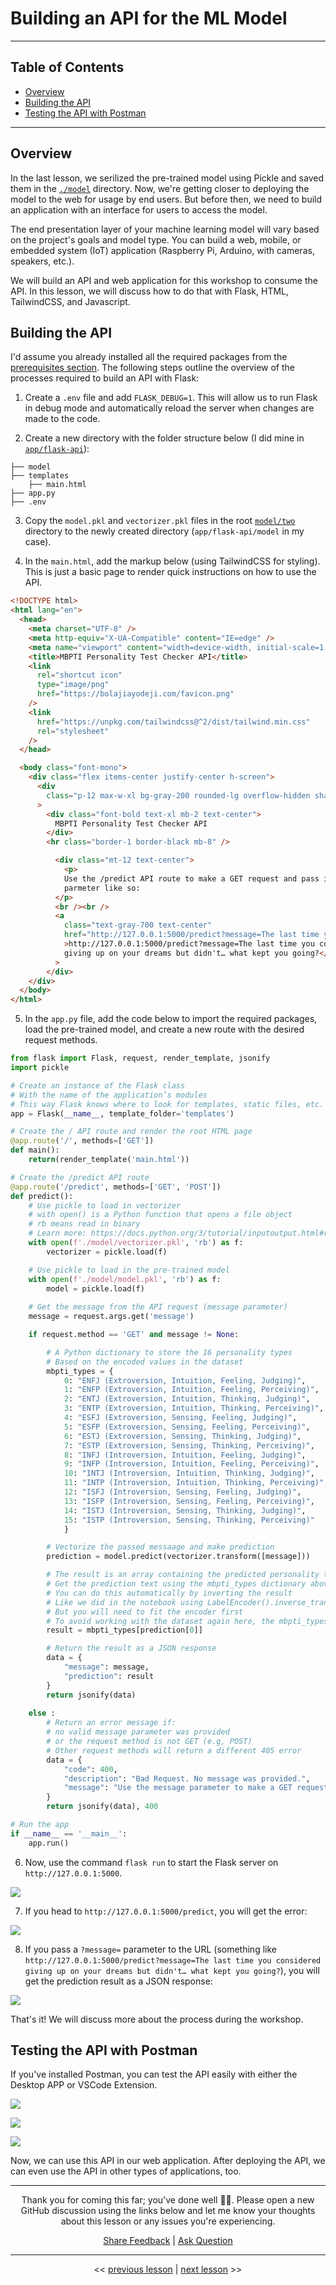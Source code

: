 # Building an API for the ML Model

---

## Table of Contents

- [Overview](#overview)
- [Building the API](#building-the-api)
- [Testing the API with Postman](#testing-the-api-with-postman)

---

## Overview

In the last lesson, we serilized the pre-trained model using Pickle and saved them in the [`./model`](../model/) directory. Now, we're getting closer to deploying the model to the web for usage by end users. But before then, we need to build an application with an interface for users to access the model.

The end presentation layer of your machine learning model will vary based on the project's goals and model type. You can build a web, mobile, or embedded system (IoT) application (Raspberry Pi, Arduino, with cameras, speakers, etc.).

We will build an API and web application for this workshop to consume the API. In this lesson, we will discuss how to do that with Flask, HTML, TailwindCSS, and Javascript.

## Building the API

I'd assume you already installed all the required packages from the [prerequisites section](../README.md#🛠-prerequisites-and-installation-guide). The following steps outline the overview of the processes required to build an API with Flask:

1. Create a `.env` file and add `FLASK_DEBUG=1`. This will allow us to run Flask in debug mode and automatically reload the server when changes are made to the code.

2. Create a new directory with the folder structure below (I did mine in [`app/flask-api`](../app/flask-api/)):

```text
├── model
├── templates
    ├── main.html
├── app.py
├── .env

```

3. Copy the `model.pkl` and `vectorizer.pkl` files in the root [`model/two`](../model/two/) directory to the newly created directory (`app/flask-api/model` in my case).

4. In the `main.html`, add the markup below (using TailwindCSS for styling). This is just a basic page to render quick instructions on how to use the API.

```html
<!DOCTYPE html>
<html lang="en">
  <head>
    <meta charset="UTF-8" />
    <meta http-equiv="X-UA-Compatible" content="IE=edge" />
    <meta name="viewport" content="width=device-width, initial-scale=1.0" />
    <title>MBPTI Personality Test Checker API</title>
    <link
      rel="shortcut icon"
      type="image/png"
      href="https://bolajiayodeji.com/favicon.png"
    />
    <link
      href="https://unpkg.com/tailwindcss@^2/dist/tailwind.min.css"
      rel="stylesheet"
    />
  </head>

  <body class="font-mono">
    <div class="flex items-center justify-center h-screen">
      <div
        class="p-12 max-w-xl bg-gray-200 rounded-lg overflow-hidden shadow-lg"
      >
        <div class="font-bold text-xl mb-2 text-center">
          MBPTI Personality Test Checker API
        </div>
        <hr class="border-1 border-black mb-8" />

          <div class="mt-12 text-center">
            <p>
            Use the /predict API route to make a GET request and pass in the data with a ?message=
            parmeter like so:
          </p>
          <br /><br />
          <a
            class="text-gray-700 text-center"
            href="http://127.0.0.1:5000/predict?message=The last time you considered giving up on your dreams but didn't… what kept you going?"
            >http://127.0.0.1:5000/predict?message=The last time you considered
            giving up on your dreams but didn't… what kept you going?</a
          >
        </div>
    </div>
  </body>
</html>
```

5. In the `app.py` file, add the code below to import the required packages, load the pre-trained model, and create a new route with the desired request methods.

```python
from flask import Flask, request, render_template, jsonify
import pickle

# Create an instance of the Flask class
# With the name of the application’s modules
# This way Flask knows where to look for templates, static files, etc.
app = Flask(__name__, template_folder='templates')

# Create the / API route and render the root HTML page
@app.route('/', methods=['GET'])
def main():
    return(render_template('main.html'))

# Create the /predict API route
@app.route('/predict', methods=['GET', 'POST'])
def predict():
    # Use pickle to load in vectorizer
    # with open() is a Python function that opens a file object
    # rb means read in binary
    # Learn more: https://docs.python.org/3/tutorial/inputoutput.html#reading-and-writing-files
    with open(f'./model/vectorizer.pkl', 'rb') as f:
        vectorizer = pickle.load(f)

    # Use pickle to load in the pre-trained model
    with open(f'./model/model.pkl', 'rb') as f:
        model = pickle.load(f)
    
    # Get the message from the API request (message parameter)
    message = request.args.get('message')

    if request.method == 'GET' and message != None:

        # A Python dictionary to store the 16 personality types
        # Based on the encoded values in the dataset
        mbpti_types = {
            0: "ENFJ (Extroversion, Intuition, Feeling, Judging)",
            1: "ENFP (Extroversion, Intuition, Feeling, Perceiving)",
            2: "ENTJ (Extroversion, Intuition, Thinking, Judging)",
            3: "ENTP (Extroversion, Intuition, Thinking, Perceiving)",
            4: "ESFJ (Extroversion, Sensing, Feeling, Judging)",
            5: "ESFP (Extroversion, Sensing, Feeling, Perceiving)",
            6: "ESTJ (Extroversion, Sensing, Thinking, Judging)",
            7: "ESTP (Extroversion, Sensing, Thinking, Perceiving)",
            8: "INFJ (Introversion, Intuition, Feeling, Judging)",
            9: "INFP (Introversion, Intuition, Feeling, Perceiving)",
            10: "INTJ (Introversion, Intuition, Thinking, Judging)",
            11: "INTP (Introversion, Intuition, Thinking, Perceiving)",
            12: "ISFJ (Introversion, Sensing, Feeling, Judging)",
            13: "ISFP (Introversion, Sensing, Feeling, Perceiving)",
            14: "ISTJ (Introversion, Sensing, Thinking, Judging)",
            15: "ISTP (Introversion, Sensing, Thinking, Perceiving)"
            }

        # Vectorize the passed messaage and make prediction
        prediction = model.predict(vectorizer.transform([message]))

        # The result is an array containing the predicted personality type number (e.g, [6])
        # Get the prediction text using the mbpti_types dictionary above
        # You can do this automatically by inverting the result
        # Like we did in the notebook using LabelEncoder().inverse_transform()
        # But you will need to fit the encoder first
        # To avoid working with the dataset again here, the mbpti_types dictionary above will suffice
        result = mbpti_types[prediction[0]]

        # Return the result as a JSON response
        data = {
            "message": message,
            "prediction": result
        }
        return jsonify(data)
    
    else :
        # Return an error message if:
        # no valid message parameter was provided
        # or the request method is not GET (e.g, POST)
        # Other request methods will return a different 405 error
        data = {
            "code": 400,
            "description": "Bad Request. No message was provided.",
            "message": "Use the message parameter to make a GET request."
        }
        return jsonify(data), 400

# Run the app
if __name__ == '__main__':
    app.run()

```

6. Now, use the command `flask run` to start the Flask server on `http://127.0.0.1:5000`.

![](../assets/api-root-page.png)

7. If you head to `http://127.0.0.1:5000/predict`, you will get the error:

![](../assets/api-predict-error.png)

8. If you pass a `?message=` parameter to the URL (something like `http://127.0.0.1:5000/predict?message=The last time you considered giving up on your dreams but didn't… what kept you going?`), you will get the prediction result as a JSON response:

![](../assets/api-predict-response.png)

That's it! We will discuss more about the process during the workshop.

## Testing the API with Postman

If you've installed Postman, you can test the API easily with either the Desktop APP or VSCode Extension.

![](../assets/postman-test.png)

![](../assets/postman-error.png)

![](../assets/postman-error2.png)

Now, we can use this API in our web application. After deploying the API, we can even use the API in other types of applications, too.

---

<div align="center">

Thank you for coming this far; you've done well 👏🏾. Please open a new GitHub discussion using the links below and let me know your thoughts about this lesson or any issues you're experiencing.

[Share Feedback](https://github.com/BolajiAyodeji/deploy-ml-web-workshop/discussions/new?category=feedback) | [Ask Question](https://github.com/BolajiAyodeji/deploy-ml-web-workshop/discussions/new?category=q-a)

---

<< [previous lesson](./02.md) | [next lesson](./04.md) >>

</div>
